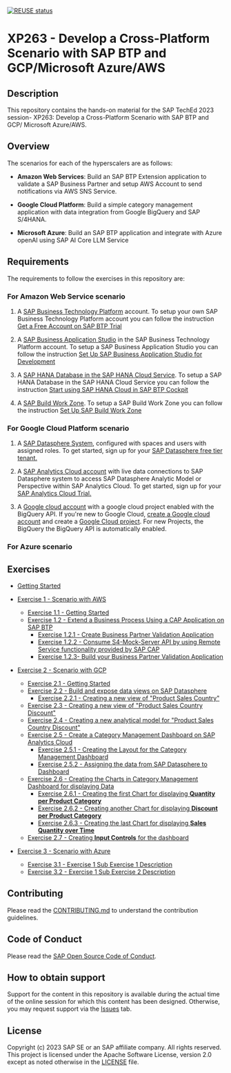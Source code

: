 [![REUSE status](https://api.reuse.software/badge/github.com/SAP-samples/teched2023-XP263)](https://api.reuse.software/info/github.com/SAP-samples/teched2023-XP263)

# XP263 - Develop a Cross-Platform Scenario with SAP BTP and GCP/Microsoft Azure/AWS

## Description

This repository contains the hands-on material for the SAP TechEd 2023 session-  XP263: Develop a Cross-Platform Scenario with SAP BTP and GCP/ Microsoft Azure/AWS.  

## Overview

The scenarios for each of the hyperscalers are as follows:

- **Amazon Web Services**: Build an SAP BTP Extension application to validate a SAP Business Partner and setup AWS Account to send notifications via AWS SNS Service.

- **Google Cloud Platform**: Build a simple category management application with data integration from Google BigQuery and SAP S/4HANA.

- **Microsoft Azure**: Build an SAP BTP application and integrate with Azure openAI using SAP AI Core LLM Service



## Requirements

The requirements to follow the exercises in this repository are:

### For Amazon Web Service scenario

1. A [SAP Business Technology Platform](https://www.sap.com/india/products/technology-platform.html) account. To setup your own SAP Business Technology Platform account you can follow the instruction [Get a Free Account on SAP BTP Trial](https://developers.sap.com/tutorials/hcp-create-trial-account.html)

2. A [SAP Business Application Studio](https://www.sap.com/products/technology-platform/business-application-studio.html) in the SAP Business Technology Platform account. To setup a SAP Business Application Studio you can follow the instruction [Set Up SAP Business Application Studio for Development](https://developers.sap.com/tutorials/appstudio-onboarding.html)

3. A [SAP HANA Database in the SAP HANA Cloud Service](https://www.sap.com/india/products/technology-platform/hana.html). To setup a SAP HANA Database in the SAP HANA Cloud Service you can follow the instruction [Start using SAP HANA Cloud in SAP BTP Cockpit](https://developers.sap.com/tutorials/hana-cloud-mission-trial-2.html) 

4. A [SAP Build Work Zone](https://www.sap.com/india/products/technology-platform/workzone.html). To setup a SAP Build Work Zone you can follow the instruction [Set Up SAP Build Work Zone](https://developers.sap.com/tutorials/cp-portal-cloud-foundry-getting-started.html)  


### For Google Cloud Platform scenario

1. A [SAP Datasphere System](https://www.sap.com/india/products/technology-platform/datasphere.html), configured with spaces and users with assigned roles. 
To get started, sign up for your [SAP Datasphere free tier tenant.](https://www.sap.com/products/technology-platform/datasphere/trial.html)

2. A [SAP Analytics Cloud account](https://www.sap.com/india/products/technology-platform/cloud-analytics.html) with live data connections to SAP Datasphere system to access SAP Datasphere Analytic Model or Perspective within SAP Analytics Cloud.
To get started, sign up for your [SAP Analytics Cloud Trial.](https://www.sap.com/products/technology-platform/cloud-analytics/trial.html)

3. A [Google cloud account](https://cloud.google.com) with a google cloud project enabled with the BigQuery API. If you're new to Google Cloud, [create a Google cloud account](https://cloud.google.com/free/) and create a [Google Cloud project](https://developers.google.com/workspace/guides/create-project). For new Projects, the BigQuery the BigQuery API is automatically enabled. 

### For Azure scenario

## Exercises

- [Getting Started](exercises/ex0/)

- [Exercise 1 - Scenario with AWS](exercises/AmazonWebServices/)
    - [Exercise 1.1 - Getting Started](exercises/AmazonWebServices/ex1.1/)
    - [Exercise 1.2 - Extend a Business Process Using a CAP Application on SAP BTP](exercises/AmazonWebServices/ex1.2/)
        - [Exercise 1.2.1 - Create Business Partner Validation Application](exercises/AmazonWebServices/ex1.2#exercise-121--create-business-partner-validation-application)
        - [Exercise 1.2.2 - Consume S4-Mock-Server API by using Remote Service functionality provided by SAP CAP](exercises/AmazonWebServices/ex1.2#exercise-122--consume-s4-mock-server-api-by-using-remote-service-functionality-provided-by-sap-cap)
        - [Exercise 1.2.3- Build your Business Partner Validation Application](exercises/AmazonWebServices/ex1.2#exercise-123--create-business-partner-validation-application)
      
- [Exercise 2 - Scenario with GCP](exercises/GoogleCloudPlatform/)
    - [Exercise 2.1 - Getting Started](exercises/GoogleCloudPlatform/ex2.1/)
    - [Exercise 2.2 - Build and expose data views on SAP Datasphere](exercises/ex2/ex2.2/)
        - [Exercise 2.2.1 - Creating a new view of "Product Sales Country"](exercises/GoogleCloudPlatform/ex2.2/#exercise-1--creating-a-new-view-of-product-sales-country)
    - [Exercise 2.3 - Creating a new view of "Product Sales Country Discount"](exercises/GoogleCloudPlatform/ex2.3/)
    - [Exercise 2.4 - Creating a new analytical model for "Product Sales Country Discount"](exercises/GoogleCloudPlatform/ex2.4/)
    - [Exercise 2.5 - Create a Category Management Dashboard on SAP Analytics Cloud](exercises/GoogleCloudPlatform/ex2.5/)
        - [Exercise 2.5.1 - Creating the Layout for the Category Management Dashboard](exercises/GoogleCloudPlatform/ex2.5#exercise-41-creating-the-layout-for-the-category-management-dashboard)
        - [Exercise 2.5.2 - Assigning the data from SAP Datasphere to Dashboard](exercises/GoogleCloudPlatform/ex2.5#exercise-42-assigning-the-data-from-sap-datasphere-to-dashboard)
    - [Exercise 2.6 - Creating the Charts in Category Management Dashboard for displaying Data](exercises/GoogleCloudPlatform/ex2.6)
        - [Exercise 2.6.1 - Creating the first Chart for displaying **Quantity per Product Category**](exercises/GoogleCloudPlatform/ex2.6#exercise-51-creating-the-first-chart-for-displaying-quantity-per-product-category)
        - [Exercise 2.6.2 - Creating another Chart for displaying **Discount per Product Category**](exercises/GoogleCloudPlatform/ex2.6#exercise-52-creating-another-chart-for-displaying-discount-per-product-category)
        - [Exercise 2.6.3 - Creating the last Chart for displaying **Sales Quantity over Time** ](exercises/GoogleCloudPlatform/ex2.6#exercise-53-creating-the-last-chart-for-displaying-sales-quantity-over-time)
    - [Exercise 2.7 - Creating **Input Controls** for the dashboard](exercises/GoogleCloudPlatform/ex2.7/)

- [Exercise 3 - Scenario with Azure](exercises/ex3/)
    - [Exercise 3.1 - Exercise 1 Sub Exercise 1 Description](exercises/ex1#exercise-11-sub-exercise-1-description)
    - [Exercise 3.2 - Exercise 1 Sub Exercise 2 Description](exercises/ex1#exercise-12-sub-exercise-2-description)




## Contributing
Please read the [CONTRIBUTING.md](./CONTRIBUTING.md) to understand the contribution guidelines.

## Code of Conduct
Please read the [SAP Open Source Code of Conduct](https://github.com/SAP-samples/.github/blob/main/CODE_OF_CONDUCT.md).

## How to obtain support

Support for the content in this repository is available during the actual time of the online session for which this content has been designed. Otherwise, you may request support via the [Issues](../../issues) tab.

## License
Copyright (c) 2023 SAP SE or an SAP affiliate company. All rights reserved. This project is licensed under the Apache Software License, version 2.0 except as noted otherwise in the [LICENSE](LICENSES/Apache-2.0.txt) file.
